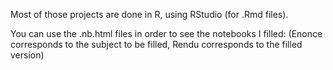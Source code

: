Most of those projects are done in R, using RStudio (for .Rmd files).

You can use the .nb.html files in order to see the notebooks I filled: (Enonce corresponds to the subject to be filled, Rendu corresponds to the filled version)

